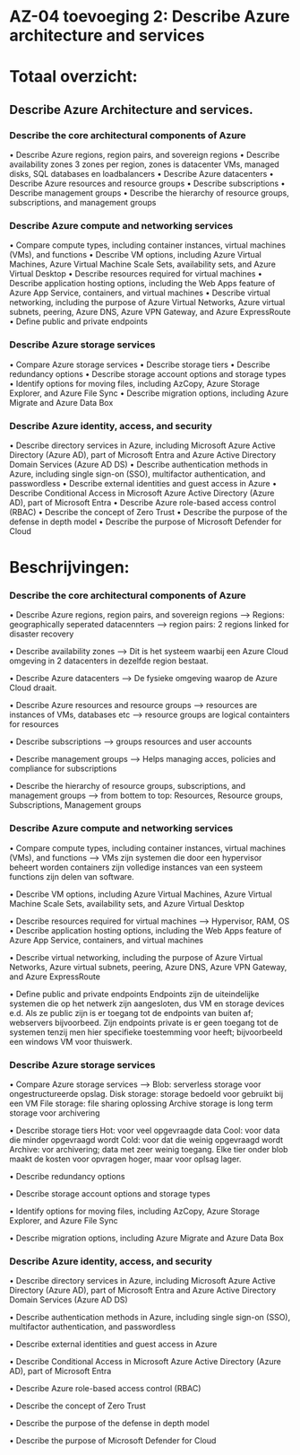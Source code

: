 # AZ-04 toevoeging 2: Describe Azure architecture and services

# Totaal overzicht:
## Describe Azure Architecture and services.
### Describe the core architectural components of Azure
• Describe Azure regions, region pairs, and sovereign regions
• Describe availability zones
3 zones per region, zones is datacenter
VMs, managed disks, SQL databases en loadbalancers
• Describe Azure datacenters
• Describe Azure resources and resource groups
• Describe subscriptions
• Describe management groups
• Describe the hierarchy of resource groups, subscriptions, and management groups
### Describe Azure compute and networking services
• Compare compute types, including container instances, virtual machines (VMs), and functions
• Describe VM options, including Azure Virtual Machines, Azure Virtual Machine Scale Sets, availability sets, and Azure Virtual Desktop
• Describe resources required for virtual machines
• Describe application hosting options, including the Web Apps feature of Azure App Service, containers, and virtual machines
• Describe virtual networking, including the purpose of Azure Virtual Networks, Azure virtual subnets, peering, Azure DNS, Azure VPN Gateway, and Azure ExpressRoute
• Define public and private endpoints
### Describe Azure storage services
• Compare Azure storage services
• Describe storage tiers
• Describe redundancy options
• Describe storage account options and storage types
• Identify options for moving files, including AzCopy, Azure Storage Explorer, and Azure File Sync
• Describe migration options, including Azure Migrate and Azure Data Box
### Describe Azure identity, access, and security
• Describe directory services in Azure, including Microsoft Azure Active Directory (Azure AD), part of Microsoft Entra and Azure Active Directory Domain Services (Azure AD DS)
• Describe authentication methods in Azure, including single sign-on (SSO), multifactor authentication, and passwordless
• Describe external identities and guest access in Azure
• Describe Conditional Access in Microsoft Azure Active Directory (Azure AD), part of Microsoft Entra
• Describe Azure role-based access control (RBAC)
• Describe the concept of Zero Trust
• Describe the purpose of the defense in depth model
• Describe the purpose of Microsoft Defender for Cloud


# Beschrijvingen:

### Describe the core architectural components of Azure
• Describe Azure regions, region pairs, and sovereign regions
--> Regions: geographically seperated datacennters
--> region pairs: 2 regions linked for disaster recovery

• Describe availability zones
--> Dit is het systeem waarbij een Azure Cloud omgeving in 2 datacenters in dezelfde region bestaat.

• Describe Azure datacenters
--> De fysieke omgeving waarop de Azure Cloud draait.

• Describe Azure resources and resource groups
--> resources are instances of VMs, databases etc
--> resource groups are logical containters for resources

• Describe subscriptions
--> groups resources and user accounts

• Describe management groups
--> Helps managing acces, policies and compliance for subscriptions

• Describe the hierarchy of resource groups, subscriptions, and management groups
--> from bottem to top: Resources, Resource groups, Subscriptions, Management groups

### Describe Azure compute and networking services
• Compare compute types, including container instances, virtual machines (VMs), and functions
--> VMs zijn systemen die door een hypervisor beheert worden
containers zijn volledige instances van een systeem 
functions zijn delen van software.

• Describe VM options, including Azure Virtual Machines, Azure Virtual Machine Scale Sets,
availability sets, and Azure Virtual Desktop

• Describe resources required for virtual machines
--> Hypervisor, RAM, OS
• Describe application hosting options, including the Web Apps feature of Azure App Service,
containers, and virtual machines

• Describe virtual networking, including the purpose of Azure Virtual Networks, Azure virtual
subnets, peering, Azure DNS, Azure VPN Gateway, and Azure ExpressRoute

• Define public and private endpoints
Endpoints zijn de uiteindelijke systemen die op het netwerk zijn aangesloten, dus VM en storage devices e.d.
Als ze public zijn is er toegang tot de endpoints van buiten af; webservers bijvoorbeed. Zijn endpoints private is er geen toegang tot de systemen tenzij men hier specifieke toestemming voor heeft; bijvoorbeeld een windows VM voor thuiswerk.

### Describe Azure storage services
• Compare Azure storage services
--> Blob: serverless storage voor ongestructureerde opslag.
Disk storage: storage bedoeld voor gebruikt bij een VM
File storage: file sharing oplossing
Archive storage is long term storage voor archivering

• Describe storage tiers
Hot: voor veel opgevraagde data 
Cool: voor data die minder opgevraagd wordt
Cold: voor dat die weinig opgevraagd wordt
Archive: vor archivering; data met zeer weinig toegang.
Elke tier onder blob maakt de kosten voor opvragen hoger, maar voor oplsag lager.

• Describe redundancy options

• Describe storage account options and storage types

• Identify options for moving files, including AzCopy, Azure Storage Explorer, and Azure File Sync

• Describe migration options, including Azure Migrate and Azure Data Box

### Describe Azure identity, access, and security
• Describe directory services in Azure, including Microsoft Azure Active Directory (Azure AD), part of Microsoft Entra and Azure Active Directory Domain Services (Azure AD DS)

• Describe authentication methods in Azure, including single sign-on (SSO), multifactor authentication, and passwordless

• Describe external identities and guest access in Azure

• Describe Conditional Access in Microsoft Azure Active Directory (Azure AD), part of Microsoft
Entra

• Describe Azure role-based access control (RBAC)

• Describe the concept of Zero Trust

• Describe the purpose of the defense in depth model

• Describe the purpose of Microsoft Defender for Cloud
